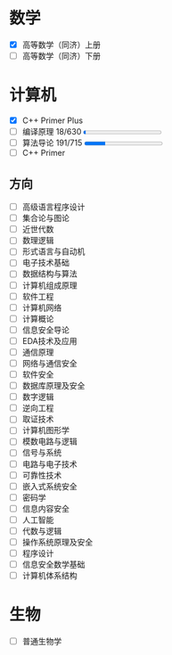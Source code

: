 # 数学
  - [x] 高等数学（同济）上册
  - [ ] 高等数学（同济）下册

# 计算机
  - [x] C++ Primer Plus
  - [ ] 编译原理 18/630 <progress id="read_p" max="630" value="18"> 剩余：612 Pages </progress>
  - [ ] 算法导论 191/715 <progress id="read_p" max="715" value="191"> 剩余：524 Pages </progress>
  - [ ] C++ Primer

## 方向
  - [ ] 高级语言程序设计
  - [ ] 集合论与图论
  - [ ] 近世代数
  - [ ] 数理逻辑
  - [ ] 形式语言与自动机
  - [ ] 电子技术基础
  - [ ] 数据结构与算法
  - [ ] 计算机组成原理
  - [ ] 软件工程
  - [ ] 计算机网络
  - [ ] 计算概论
  - [ ] 信息安全导论
  - [ ] EDA技术及应用
  - [ ] 通信原理
  - [ ] 网络与通信安全
  - [ ] 软件安全
  - [ ] 数据库原理及安全
  - [ ] 数字逻辑
  - [ ] 逆向工程
  - [ ] 取证技术
  - [ ] 计算机图形学
  - [ ] 模数电路与逻辑
  - [ ] 信号与系统
  - [ ] 电路与电子技术
  - [ ] 可靠性技术
  - [ ] 嵌入式系统安全
  - [ ] 密码学
  - [ ] 信息内容安全
  - [ ] 人工智能
  - [ ] 代数与逻辑
  - [ ] 操作系统原理及安全
  - [ ] 程序设计
  - [ ] 信息安全数学基础
  - [ ] 计算机体系结构

# 生物
  - [ ] 普通生物学
